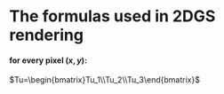 # The formulas used in 2DGS rendering

#### for every pixel $(x,y)$:
$Tu=\begin{bmatrix}Tu_1\\Tu_2\\Tu_3\end{bmatrix}$